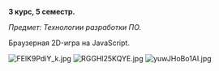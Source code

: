 **3 курс, 5 семестр.** 

*Предмет: Технологии разработки ПО.*

Браузерная 2D-игра на JavaScript.

![FElK9PdiY_k.jpg](https://bitbucket.org/repo/LdX4Ko/images/848004789-FElK9PdiY_k.jpg)
![RGGHl25KQYE.jpg](https://bitbucket.org/repo/LdX4Ko/images/2511082882-RGGHl25KQYE.jpg)
![yuwJHoBo1AI.jpg](https://bitbucket.org/repo/LdX4Ko/images/2716016059-yuwJHoBo1AI.jpg)